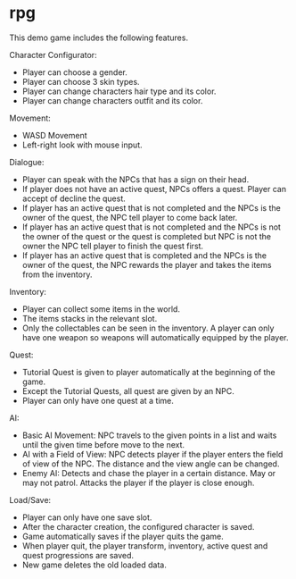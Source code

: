 # rpg
This demo game includes the following features.

Character Configurator:
- Player can choose a gender.
- Player can choose 3 skin types.
- Player can change characters hair type and  its color.
- Player can change characters outfit and its color.

Movement:
- WASD Movement
- Left-right look with mouse input.

Dialogue:
- Player can speak with the NPCs that has a sign on their head.
- If player does not have an active quest, NPCs offers a quest. Player can accept of decline the quest.
- If player has an active quest that is not completed and the NPCs is the owner of the quest, the NPC tell player to come back later.
- If player has an active quest that is not completed and the NPCs is not the owner of the quest or the quest is completed but NPC is not the owner the NPC tell player to finish the quest first.
- If player has an active quest that is completed and the NPCs is the owner of the quest, the NPC rewards the player and takes the items from the inventory.

Inventory:
- Player can collect some items in the world.
- The items stacks in the relevant slot.
- Only the collectables can be seen in the inventory. A player can only have one weapon so weapons will automatically equipped by the player.

Quest:
- Tutorial Quest is given to player automatically at the beginning of the game.
- Except the Tutorial Quests, all quest are given by an NPC.
- Player can only have one quest at a time.

AI:
- Basic AI Movement: NPC travels to the given points in a list and waits until the given time before move to the next.
- AI with a Field of View: NPC detects player if the player enters the field of view of the NPC. The distance and the view angle can be changed.
- Enemy AI: Detects and chase the player in a certain distance. May or may not patrol. Attacks the player if the player is close enough. 

Load/Save:
- Player can only have one save slot.
- After the character creation, the configured character is saved.
- Game automatically saves if the player quits the game.
- When player quit, the player transform, inventory, active quest and quest progressions are saved.
- New game deletes the old loaded data.
